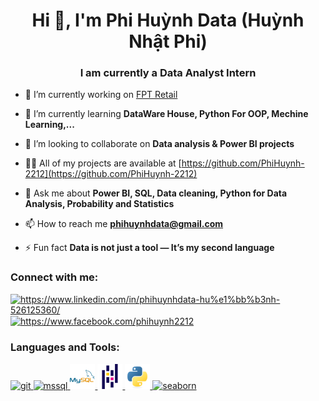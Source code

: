 <h1 align="center">Hi 👋, I'm Phi Huỳnh Data (Huỳnh Nhật Phi)</h1>
<h3 align="center">I am currently a Data Analyst Intern</h3>

- 🔭 I’m currently working on [FPT Retail](https://frt.vn/)

- 🌱 I’m currently learning **DataWare House, Python For OOP, Mechine Learning,...**

- 👯 I’m looking to collaborate on **Data analysis & Power BI projects**

- 👨‍💻 All of my projects are available at [https://github.com/PhiHuynh-2212](https://github.com/PhiHuynh-2212)

- 💬 Ask me about **Power BI, SQL, Data cleaning, Python for Data Analysis, Probability and Statistics**

- 📫 How to reach me **phihuynhdata@gmail.com**

- ⚡ Fun fact **Data is not just a tool — It’s my second language**

<h3 align="left">Connect with me:</h3>
<p align="left">
<a href="https://linkedin.com/in/https://www.linkedin.com/in/phihuynhdata-hu%e1%bb%b3nh-526125360/" target="blank"><img align="center" src="https://raw.githubusercontent.com/rahuldkjain/github-profile-readme-generator/master/src/images/icons/Social/linked-in-alt.svg" alt="https://www.linkedin.com/in/phihuynhdata-hu%e1%bb%b3nh-526125360/" height="30" width="40" /></a>
<a href="https://fb.com/https://www.facebook.com/phihuynh2212" target="blank"><img align="center" src="https://raw.githubusercontent.com/rahuldkjain/github-profile-readme-generator/master/src/images/icons/Social/facebook.svg" alt="https://www.facebook.com/phihuynh2212" height="30" width="40" /></a>
</p>

<h3 align="left">Languages and Tools:</h3>
<p align="left"> <a href="https://git-scm.com/" target="_blank" rel="noreferrer"> <img src="https://www.vectorlogo.zone/logos/git-scm/git-scm-icon.svg" alt="git" width="40" height="40"/> </a> <a href="https://www.microsoft.com/en-us/sql-server" target="_blank" rel="noreferrer"> <img src="https://www.svgrepo.com/show/303229/microsoft-sql-server-logo.svg" alt="mssql" width="40" height="40"/> </a> <a href="https://www.mysql.com/" target="_blank" rel="noreferrer"> <img src="https://raw.githubusercontent.com/devicons/devicon/master/icons/mysql/mysql-original-wordmark.svg" alt="mysql" width="40" height="40"/> </a> <a href="https://pandas.pydata.org/" target="_blank" rel="noreferrer"> <img src="https://raw.githubusercontent.com/devicons/devicon/2ae2a900d2f041da66e950e4d48052658d850630/icons/pandas/pandas-original.svg" alt="pandas" width="40" height="40"/> </a> <a href="https://www.python.org" target="_blank" rel="noreferrer"> <img src="https://raw.githubusercontent.com/devicons/devicon/master/icons/python/python-original.svg" alt="python" width="40" height="40"/> </a> <a href="https://seaborn.pydata.org/" target="_blank" rel="noreferrer"> <img src="https://seaborn.pydata.org/_images/logo-mark-lightbg.svg" alt="seaborn" width="40" height="40"/> </a> </p>

